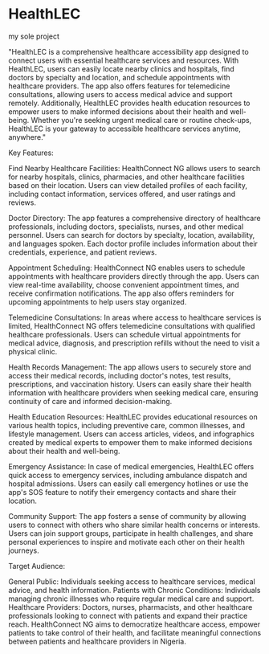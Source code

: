 

# HealthLEC

my sole project


"HealthLEC is a comprehensive healthcare accessibility app designed to connect users with essential healthcare services and resources. With HealthLEC, users can easily locate nearby clinics and hospitals, find doctors by specialty and location, and schedule appointments with healthcare providers. The app also offers features for telemedicine consultations, allowing users to access medical advice and support remotely. Additionally, HealthLEC provides health education resources to empower users to make informed decisions about their health and well-being. Whether you're seeking urgent medical care or routine check-ups, 
HealthLEC is your gateway to accessible healthcare services anytime, anywhere."



Key Features:

Find Nearby Healthcare Facilities: HealthConnect NG allows users to search for nearby hospitals, clinics, pharmacies, and other healthcare facilities based on their location. Users can view detailed profiles of each facility, including contact information, services offered, and user ratings and reviews.

Doctor Directory: The app features a comprehensive directory of healthcare professionals, including doctors, specialists, nurses, and other medical personnel. Users can search for doctors by specialty, location, availability, and languages spoken. Each doctor profile includes information about their credentials, experience, and patient reviews.

Appointment Scheduling: HealthConnect NG enables users to schedule appointments with healthcare providers directly through the app. Users can view real-time availability, choose convenient appointment times, and receive confirmation notifications. The app also offers reminders for upcoming appointments to help users stay organized.

Telemedicine Consultations: In areas where access to healthcare services is limited, HealthConnect NG offers telemedicine consultations with qualified healthcare professionals. Users can schedule virtual appointments for medical advice, diagnosis, and prescription refills without the need to visit a physical clinic.

Health Records Management: The app allows users to securely store and access their medical records, including doctor's notes, test results, prescriptions, and vaccination history. Users can easily share their health information with healthcare providers when seeking medical care, ensuring continuity of care and informed decision-making.

Health Education Resources: HealthLEC provides educational resources on various health topics, including preventive care, common illnesses, and lifestyle management. Users can access articles, videos, and infographics created by medical experts to empower them to make informed decisions about their health and well-being.

Emergency Assistance: In case of medical emergencies, HealthLEC offers quick access to emergency services, including ambulance dispatch and hospital admissions. Users can easily call emergency hotlines or use the app's SOS feature to notify their emergency contacts and share their location.

Community Support: The app fosters a sense of community by allowing users to connect with others who share similar health concerns or interests. Users can join support groups, participate in health challenges, and share personal experiences to inspire and motivate each other on their health journeys.

Target Audience:

General Public: Individuals seeking access to healthcare services, medical advice, and health information.
Patients with Chronic Conditions: Individuals managing chronic illnesses who require regular medical care and support.
Healthcare Providers: Doctors, nurses, pharmacists, and other healthcare professionals looking to connect with patients and expand their practice reach.
HealthConnect NG aims to democratize healthcare access, empower patients to take control of their health, and facilitate meaningful connections between patients and healthcare providers in Nigeria.





